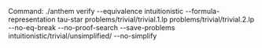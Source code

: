 Command: ./anthem verify --equivalence intuitionistic --formula-representation tau-star problems/trivial/trivial.1.lp problems/trivial/trivial.2.lp  --no-eq-break --no-proof-search --save-problems intuitionistic/trivial/unsimplified/ --no-simplify